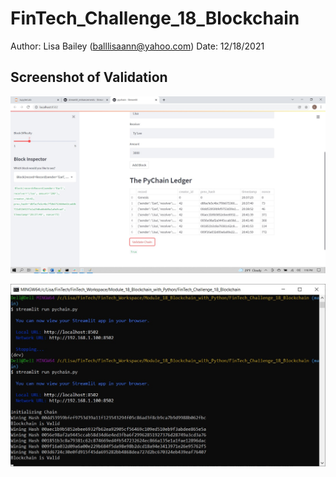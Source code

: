# FinTech_Challenge_18_Blockchain

Author: Lisa Bailey (balllisaann@yahoo.com)
Date: 12/18/2021

## Screenshot of Validation

![alt text](screenshot.jpg)

![alt text](screenshot2.jpg)